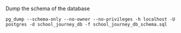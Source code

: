 Dump the schema of the database
```postgres
pg_dump --schema-only --no-owner --no-privileges -h localhost -U postgres -d school_journey_db -f school_journey_db_schema.sql
```
